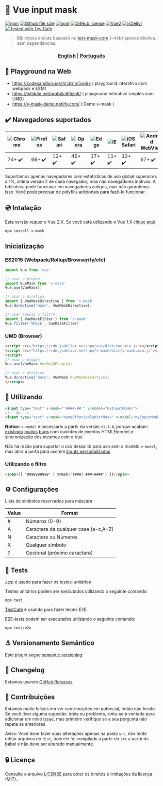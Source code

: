 # :abcd: Vue input mask
[![npm](https://img.shields.io/npm/v/v-mask.svg)](https://www.npmjs.com/package/v-mask)
[![Github file size](https://img.shields.io/github/size/probil/v-mask/dist/v-mask.min.js.svg)](https://raw.githubusercontent.com/probil/v-mask/master/dist/v-mask.min.js)
[![npm](https://img.shields.io/npm/dm/v-mask.svg)](https://www.npmjs.com/package/v-mask)
[![GitHub license](https://img.shields.io/badge/license-MIT-blue.svg)](https://raw.githubusercontent.com/probil/v-mask/master/LICENSE)
[![Vue2](https://img.shields.io/badge/Vue-2.x-brightgreen.svg)](https://vuejs.org/)
[![jsDelivr](https://data.jsdelivr.com/v1/package/npm/v-mask/badge?style=rounded)](https://www.jsdelivr.com/package/npm/v-mask)
[![Tested with TestCafe](https://img.shields.io/badge/tested%20with-TestCafe-2fa4cf.svg)](https://github.com/DevExpress/testcafe)

> Biblioteca enxuta baseado no [text-mask-core](https://github.com/text-mask/text-mask/tree/master/core) (~4kb) apenas diretiva. sem dependências.

<div align="center">
  <h3>
    <a href="https://github.com/probil/v-mask/blob/master/README.md">English</a>
    <span> | </span>
    <strong>
      <a href="https://github.com/probil/v-mask/blob/master/README-pt.md">Português</a>
    </strong>
  </h3>
</div>

## :art: Playground na Web

- https://codesandbox.io/s/m3q1m5yp9x ( playground interativo com webpack e ESM)
- https://jsfiddle.net/probil/c6fjjzn6/ ( playground interativo simples com UMD)
- https://v-mask-demo.netlify.com/ ( Demo v-mask )


## :heavy_check_mark: Navegadores suportados

|![Chrome](https://raw.github.com/alrra/browser-logos/master/src/chrome/chrome_48x48.png) | ![Firefox](https://raw.github.com/alrra/browser-logos/master/src/firefox/firefox_48x48.png) | ![Safari](https://raw.github.com/alrra/browser-logos/master/src/safari/safari_48x48.png) | ![Opera](https://raw.github.com/alrra/browser-logos/master/src/opera/opera_48x48.png) | ![Edge](https://raw.github.com/alrra/browser-logos/master/src/edge/edge_48x48.png) | ![IE](https://raw.github.com/alrra/browser-logos/master/src/archive/internet-explorer_9-11/internet-explorer_9-11_48x48.png) | ![iOS Safari](https://raw.github.com/alrra/browser-logos/master/src/safari-ios/safari-ios_48x48.png) | ![Android WebView](https://raw.github.com/alrra/browser-logos/master/src/android-webview-beta/android-webview-beta_48x48.png) | ![Android WebView](https://raw.github.com/alrra/browser-logos/master/src/samsung-internet/samsung-internet_48x48.png)
| --- | --- | --- | --- | --- | --- | --- | --- | --- |
| 74+ :heavy_check_mark: | 66+ :heavy_check_mark:  | 12+ :heavy_check_mark: | 46+ :heavy_check_mark: | 17+ :heavy_check_mark: | 11+ :heavy_check_mark: | 12+ :heavy_check_mark: | 67+ :heavy_check_mark: | 8.2+ :heavy_check_mark:

Suportamos apenas navegadores com estatísticas de uso global superiores a 1%, última versão 2 de cada navegador, mas não navegadores inativos. A biblioteca pode funcionar em navegadores antigos, mas não garantimos isso. Você pode precisar de polyfills adicionais para fazê-lo funcionar.


## :cd: Intalação

Esta versão requer o Vue 2.X. Se você está utilizando o Vue 1.X [clique aqui](https://github.com/probil/v-mask/tree/vue-1.x).

```sh
npm install v-mask
```

## Inicialização

### ES2015 (Webpack/Rollup/Browserify/etc)

```javascript
import Vue from 'vue'

// usar o plugin
import VueMask from 'v-mask'
Vue.use(VueMask);

// usar a diretiva
import { VueMaskDirective } from 'v-mask'
Vue.directive('mask', VueMaskDirective);

// usar apenas o filtro
import { VueMaskFilter } from 'v-mask'
Vue.filter('VMask', VueMaskFilter)
```

### UMD (Browser)

```html
<script src="https://cdn.jsdelivr.net/npm/vue/dist/vue.min.js"></script>
<script src="https://cdn.jsdelivr.net/npm/v-mask/dist/v-mask.min.js"></script>
<script>
// usar o plugin
Vue.use(VueMask.VueMaskPlugin);

// usar a diretiva
Vue.directive('mask', VueMask.VueMaskDirective);
</script>
```

## :rocket: Utilizando

```html
<input type="text" v-mask="'####-##'" v-model="myInputModel">
<!-- OU -->
<input type="text" v-mask="nameOfVariableWithMask" v-model="myInputModel">
```
**Notice:** `v-model` é necessário a partir da versão `v1.1.0`, porque acabam [existindo](https://github.com/probil/v-mask/issues/16) [muitos](https://github.com/probil/v-mask/issues/30) [bugs](https://github.com/probil/v-mask/issues/29)
com ouvintes de eventos HTMLElement e sincronização dos mesmos com o Vue.

Não há razão para suportar o uso dessa lib para uso sem o modelo `v-model`, mas abra a porta para uso em [inputs personalizados](http://vuejs.org/v2/guide/components.html#Form-Input-Components-using-Custom-Events).

### Utilizando o filtro
```html
<span>{{ '9999999999' | VMask('(###) ###-####') }}</span>
```

## :gear: Configurações

Lista de simbolos reservados para máscara:

| Value | Format                               |
|-------|--------------------------------------|
| #     | Números (0-9)                        |
| A     | Caractere de qualquer case (a-z,A-Z) |
| N     | Caractere ou Números                 |
| X     | Qualquer símbolo                     |
| ?     | Opcional (próximo caractere)         |

## :syringe: Tests

[Jest](https://github.com/facebook/jest) é usado para fazer os testes-unitários

Testes unitários podem ser executados utilizando o seguinte comando:

```bash
npm test
```

[TestCafe](https://github.com/DevExpress/testcafe) é usando para fazer testes E2E.

E2E-tests podem ser executados utilizando o seguinte comando:

```bash
npm test:e2e
```

## :anchor: Versionamento Semântico

Este plugin segue [semantic versioning](http://semver.org/).

## :newspaper: Changelog

Estamos usando [GitHub Releases](https://github.com/probil/v-mask/releases).

## :beers: Contribuições


Estamos muito felizes em ver contribuições em potencial, então não hesite. Se você tiver alguma sugestão, ideia ou problema, sinta-se à vontade para adicionar um novo [issue](https://github.com/probil/v-mask/issues), mas primeiro verifique se a sua pergunta não repete as anteriores.

Aviso: Você deve fazer suas alterações apenas na pasta `src`, não tente editar arquivos do `dist`, pois ele foi compilado a partir do `src` a partir do babel e não deve ser alterado manualmente.

## :lock: Licença

Consulte o arquivo [LICENSE](LICENSE) para obter os direitos e limitações da licença (MIT).
